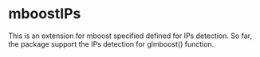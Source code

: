 # mboostIPs
This is an extension for mboost specified defined for IPs detection. So far, the package support the IPs detection for glmboost() function.
